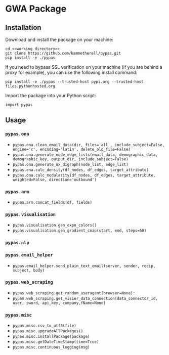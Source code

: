# GWA Package

## Installation

Download and install the package on your machine:
```
cd <<working directory>>
git clone https://github.com/kammetherell/pypas.git
pip install -e ./pypas
```

If you need to bypass SSL verification on your machine (if you are behind a proxy for example), you can use the following install command:
```
pip install -e ./pypas --trusted-host pypi.org --trusted-host files.pythonhosted.org
```

Import the package into your Python script:
```
import pypas
```

## Usage

### `pypas.ona`

- `pypas.ona.clean_email_data(dir, files='all', include_subject=False, engine='c', encoding='latin', delete_old_file=False)`
- `pypas.ona.generate_node_edge_lists(email_data, demographic_data, demographic_key, output_dir, include_subject=False)`
- `pypas.ona.generate_nx_digraph(node_list, edge_list)`
- `pypas.ona.calc_density(df_nodes, df_edges, target_attribute)`
- `pypas.ona.calc_modularity(df_nodes, df_edges, target_attribute, weighted=False, direction='outbound')`

### `pypas.arm`

- `pypas.arm.concat_fields(df, fields)`

### `pypas.visualisation`

- `pypas.visualisation.gen_expn_colors()`
- `pypas.visualisation.gen_gradient_cmap(start, end, steps=50)`

### `pypas.nlp`

### `pypas.email_helper`

- `pypas.email_helper.send_plain_text_email(server, sender, recip, subject, body)`

### `pypas.web_scraping`

- `pypas.web_scraping.get_random_useragent(browser=None):`
- `pypas.web_scraping.get_visier_data_connection(data_connector_id, user, pword, api_key, company,fName=None)`

### `pypas.misc`

- `pypas.misc.csv_to_utf8(file)`
- `pypas.misc.upgradeAllPackages()`
- `pypas.misc.installPackage(package)`
- `pypas.misc.getDateTimeStamp(time=True)`
- `pypas.misc.continuous_logging(msg)`
